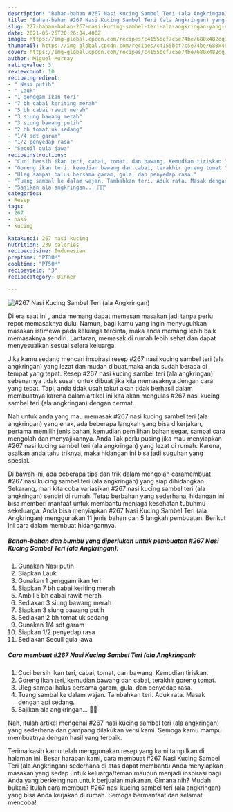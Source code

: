 ```yaml
---
description: "Bahan-bahan #267 Nasi Kucing Sambel Teri (ala Angkringan) yang nikmat Untuk Jualan"
title: "Bahan-bahan #267 Nasi Kucing Sambel Teri (ala Angkringan) yang nikmat Untuk Jualan"
slug: 227-bahan-bahan-267-nasi-kucing-sambel-teri-ala-angkringan-yang-nikmat-untuk-jualan
date: 2021-05-25T20:26:04.400Z
image: https://img-global.cpcdn.com/recipes/c4155bcf7c5e74be/680x482cq70/267-nasi-kucing-sambel-teri-ala-angkringan-foto-resep-utama.jpg
thumbnail: https://img-global.cpcdn.com/recipes/c4155bcf7c5e74be/680x482cq70/267-nasi-kucing-sambel-teri-ala-angkringan-foto-resep-utama.jpg
cover: https://img-global.cpcdn.com/recipes/c4155bcf7c5e74be/680x482cq70/267-nasi-kucing-sambel-teri-ala-angkringan-foto-resep-utama.jpg
author: Miguel Murray
ratingvalue: 3
reviewcount: 10
recipeingredient:
- " Nasi putih"
- " Lauk"
- "1 genggam ikan teri"
- "7 bh cabai keriting merah"
- "5 bh cabai rawit merah"
- "3 siung bawang merah"
- "3 siung bawang putih"
- "2 bh tomat uk sedang"
- "1/4 sdt garam"
- "1/2 penyedap rasa"
- "Secuil gula jawa"
recipeinstructions:
- "Cuci bersih ikan teri, cabai, tomat, dan bawang. Kemudian tiriskan."
- "Goreng ikan teri, kemudian bawang dan cabai, terakhir goreng tomat."
- "Uleg sampai halus bersama garam, gula, dan penyedap rasa."
- "Tuang sambal ke dalam wajan. Tambahkan teri. Aduk rata. Masak dengan api sedang."
- "Sajikan ala angkringan... 👩‍🍳"
categories:
- Resep
tags:
- 267
- nasi
- kucing

katakunci: 267 nasi kucing 
nutrition: 239 calories
recipecuisine: Indonesian
preptime: "PT38M"
cooktime: "PT50M"
recipeyield: "3"
recipecategory: Dinner

---
```



![#267 Nasi Kucing Sambel Teri (ala Angkringan)](https://img-global.cpcdn.com/recipes/c4155bcf7c5e74be/680x482cq70/267-nasi-kucing-sambel-teri-ala-angkringan-foto-resep-utama.jpg)

Di era  saat ini , anda memang dapat memesan masakan jadi tanpa perlu repot memasaknya dulu. Namun, bagi kamu yang ingin menyuguhkan masakan istimewa pada keluarga tercinta, maka anda memang lebih baik memasaknya sendiri. Lantaran, memasak di rumah lebih sehat dan dapat menyesuaikan sesuai selera keluarga.

Jika kamu sedang mencari inspirasi resep #267 nasi kucing sambel teri (ala angkringan) yang lezat dan mudah dibuat,maka anda sudah berada di tempat yang tepat. Resep #267 nasi kucing sambel teri (ala angkringan)  sebenarnya tidak susah untuk dibuat jika kita memasaknya dengan cara yang tepat. Tapi, anda tidak usah takut akan tidak berhasil dalam membuatnya 
karena dalam artikel ini kita akan mengulas #267 nasi kucing sambel teri (ala angkringan) dengan cermat.  



Nah untuk anda yang mau memasak #267 nasi kucing sambel teri (ala angkringan) yang enak, ada beberapa langkah yang bisa dikerjakan, pertama memilih jenis bahan, kemudian pemilihan bahan segar, sampai cara mengolah dan menyajikannya. Anda Tak perlu pusing jika mau menyiapkan #267 nasi kucing sambel teri (ala angkringan) yang lezat di rumah. Karena, asalkan anda  tahu triknya, maka hidangan ini bisa jadi suguhan yang spesial.

Di bawah ini, ada beberapa tips dan trik dalam mengolah caramembuat #267 nasi kucing sambel teri (ala angkringan) yang siap dihidangkan. Sekarang, mari kita coba variasikan #267 nasi kucing sambel teri (ala angkringan) sendiri di rumah. Tetap berbahan yang sederhana, hidangan ini bisa memberi manfaat untuk membantu menjaga kesehatan tubuhmu sekeluarga. Anda bisa menyiapkan #267 Nasi Kucing Sambel Teri (ala Angkringan) menggunakan 11 jenis bahan dan 5 langkah pembuatan. Berikut ini cara dalam membuat hidangannya.

<!--inarticleads1-->

##### Bahan-bahan dan bumbu yang diperlukan untuk pembuatan #267 Nasi Kucing Sambel Teri (ala Angkringan):

1. Gunakan  Nasi putih
1. Siapkan  Lauk
1. Gunakan 1 genggam ikan teri
1. Siapkan 7 bh cabai keriting merah
1. Ambil 5 bh cabai rawit merah
1. Sediakan 3 siung bawang merah
1. Siapkan 3 siung bawang putih
1. Sediakan 2 bh tomat uk sedang
1. Gunakan 1/4 sdt garam
1. Siapkan 1/2 penyedap rasa
1. Sediakan Secuil gula jawa




<!--inarticleads2-->

##### Cara membuat #267 Nasi Kucing Sambel Teri (ala Angkringan):

1. Cuci bersih ikan teri, cabai, tomat, dan bawang. Kemudian tiriskan.
1. Goreng ikan teri, kemudian bawang dan cabai, terakhir goreng tomat.
1. Uleg sampai halus bersama garam, gula, dan penyedap rasa.
1. Tuang sambal ke dalam wajan. Tambahkan teri. Aduk rata. Masak dengan api sedang.
1. Sajikan ala angkringan... 👩‍🍳




Nah, itulah artikel mengenai  #267 nasi kucing sambel teri (ala angkringan)  yang sederhana dan gampang dilakukan versi kami. Semoga kamu mampu membuatnya dengan hasil yang terbaik. 

Terima kasih kamu telah menggunakan resep yang kami tampilkan di halaman ini. Besar harapan kami, cara membuat  #267 Nasi Kucing Sambel Teri (ala Angkringan) sederhana di atas dapat membantu Anda menyiapkan masakan yang sedap untuk keluarga/teman maupun menjadi inspirasi bagi Anda yang berkeinginan untuk berjualan makanan. Gimana nih? Mudah bukan? Itulah cara membuat #267 nasi kucing sambel teri (ala angkringan) yang bisa Anda kerjakan di rumah. Semoga bermanfaat dan selamat mencoba!

